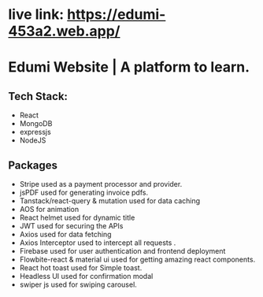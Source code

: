 # live link: https://edumi-453a2.web.app/

# Edumi Website | A platform to learn.

## Tech Stack:

- React
- MongoDB
- expressjs
- NodeJS

## Packages

- Stripe used as a payment processor and provider.
- jsPDF used for generating invoice pdfs.
- Tanstack/react-query & mutation used for data caching
- AOS for animation
- React helmet used for dynamic title
- JWT used for securing the APIs
- Axios used for data fetching
- Axios Interceptor used to intercept all requests .
- Firebase used for user authentication and frontend deployment
- Flowbite-react & material ui used for getting amazing react components.
- React hot toast used for Simple toast.
- Headless UI used for confirmation modal
- swiper js used for swiping carousel.
